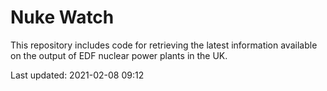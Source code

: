 # Nuke Watch

This repository includes code for retrieving the latest information available on the output of EDF nuclear power plants in the UK.

Last updated: 2021-02-08 09:12